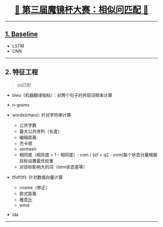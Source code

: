 [<h1 align = "center">:rocket: 第三届魔镜杯大赛：相似问匹配 :facepunch:</h1>][1]

---
## [1. Baseline][2]
- LSTM
- CNN

---
## 2. 特征工程
> qq匹配
- bleu（机器翻译指标）：对两个句子的共现词频率计算
- n-grams

- words(chars): 针对字符串计算
  - 公共字数
  - 最大公共序列（长度）
  - 编辑距离
  - 杰卡顿
  - simhash
  - 相同度（相异度 = 1 - 相同度）: com / (q1 + q2 - com)每个状态分量根据目标设置最优权重
  - 对目标影响大的词（lstm状态差等）

- tfidf(tf): 针对数值向量计算
  - cosine（修正）
  - 欧式距离
  - 雅克比
  - wmd
  
- lda




---
[1]: https://ai.ppdai.com/mirror/goToMirrorDetail?mirrorId=1
[2]: https://github.com/Jie-Yuan/PpdaiQuestionPairsMatching/tree/master/Baseline

